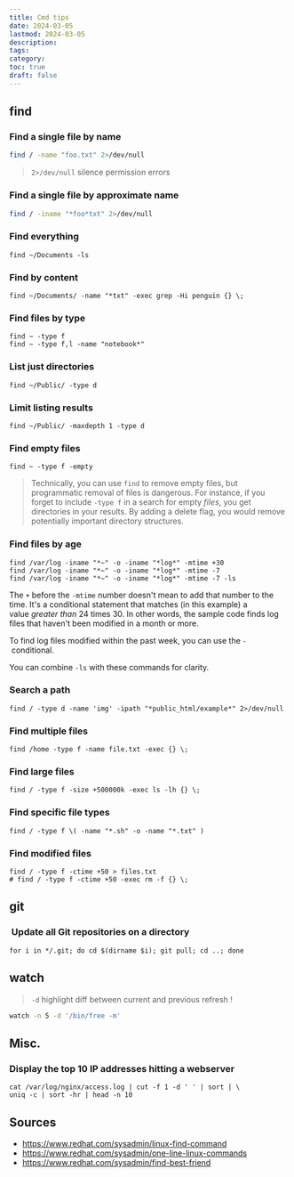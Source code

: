 ```yaml
---
title: Cmd tips
date: 2024-03-05
lastmod: 2024-03-05
description: 
tags: 
category: 
toc: true
draft: false
---
```


## find

### Find a single file by name

```sh
find / -name "foo.txt" 2>/dev/null
```

> `2>/dev/null` silence permission errors

### Find a single file by approximate name

```sh
find / -iname "*foo*txt" 2>/dev/null
```

### Find everything

```shell
find ~/Documents -ls
```

### Find by content

```shell
find ~/Documents/ -name "*txt" -exec grep -Hi penguin {} \;
```

### Find files by type

```shell
find ~ -type f
find ~ -type f,l -name "notebook*"
```

### List just directories

```shell
find ~/Public/ -type d
```

### Limit listing results

```shell
find ~/Public/ -maxdepth 1 -type d
```

### Find empty files

```shell
find ~ -type f -empty
```

> Technically, you can use `find` to remove empty files, but programmatic removal of files is dangerous. For instance, if you forget to include `-type f` in a search for empty *files*, you get directories in your results. By adding a delete flag, you would remove potentially important directory structures.

### Find files by age

```shell
find /var/log -iname "*~" -o -iname "*log*" -mtime +30
find /var/log -iname "*~" -o -iname "*log*" -mtime -7
find /var/log -iname "*~" -o -iname "*log*" -mtime -7 -ls
```

The `+` before the `-mtime` number doesn't mean to add that number to the time. It's a conditional statement that matches (in this example) a value *greater than* 24 times 30. In other words, the sample code finds log files that haven't been modified in a month or more.

To find log files modified within the past week, you can use the `-` conditional.

You can combine `-ls` with these commands for clarity.

### Search a path

```shell
find / -type d -name 'img' -ipath "*public_html/example*" 2>/dev/null
```

### Find multiple files

```shell
find /home -type f -name file.txt -exec {} \;
```

### Find large files

```shell
find / -type f -size +500000k -exec ls -lh {} \;
```

### Find specific file types

```shell
find / -type f \( -name "*.sh" -o -name "*.txt" )
```

### Find modified files

```shell
find / -type f -ctime +50 > files.txt
# find / -type f -ctime +50 -exec rm -f {} \;
```

## git

###  Update all Git repositories on a directory

```shell
for i in */.git; do cd $(dirname $i); git pull; cd ..; done
```
## watch

> `-d` highlight diff between current and previous refresh !

```sh
watch -n 5 -d '/bin/free -m'
```

## Misc.

### Display the top 10 IP addresses hitting a webserver

```shell
cat /var/log/nginx/access.log | cut -f 1 -d ' ' | sort | \
uniq -c | sort -hr | head -n 10
```

## Sources

- https://www.redhat.com/sysadmin/linux-find-command
- https://www.redhat.com/sysadmin/one-line-linux-commands
- https://www.redhat.com/sysadmin/find-best-friend